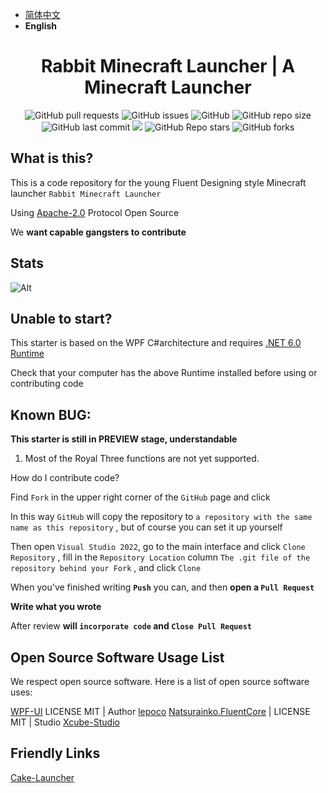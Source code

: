 - [简体中文](https://github.com/ToastRabbit-Studio/Rabbit-Minecraft-Launcher/blob/main/README.md)
- **English**

<h1 align="center">Rabbit Minecraft Launcher | A Minecraft Launcher</h1>

<p align="center">
<img alt="GitHub pull requests" src="https://img.shields.io/github/issues-pr/ToastRabbit-Studio/Rabbit-Minecraft-Launcher?label=Pull%20Requests&style=flat-square">
<img alt="GitHub issues" src="https://img.shields.io/github/issues/ToastRabbit-Studio/Rabbit-Minecraft-Launcher?label=Issues&style=flat-square">
<img alt="GitHub" src="https://img.shields.io/github/license/ToastRabbit-Studio/Rabbit-Minecraft-Launcher?label=License&style=flat-square">
<img alt="GitHub repo size" src="https://img.shields.io/github/repo-size/ToastRabbit-Studio/Rabbit-Minecraft-Launcher?label=Repository%20Size&style=flat-square">
<img alt="GitHub last commit" src="https://img.shields.io/github/last-commit/ToastRabbit-Studio/Rabbit-Minecraft-Launcher?label=Last%20commit&style=flat-square">
<img src="https://img.shields.io/badge/Author-ToastRabbit-Studio-blue?style=flat-square">
<img alt="GitHub Repo stars" src="https://img.shields.io/github/stars/ToastRabbit-Studio/Rabbit-Minecraft-Launcher?label=Stars&style=flat-square">
<img alt="GitHub forks" src="https://img.shields.io/github/forks/ToastRabbit-Studio/Rabbit-Minecraft-Launcher?label=Forks&style=flat-square"> 
</p>

## What is this?

This is a code repository for the young Fluent Designing style Minecraft launcher `Rabbit Minecraft Launcher`

Using [Apache-2.0](https://github.com/ToastRabbit-Studio/Rabbit-Minecraft-Launcher/blob/main/LICENSE) Protocol Open Source

We **want capable gangsters to contribute**

## Stats

![Alt](https://repobeats.axiom.co/api/embed/da47463127441eb69aac0b096cf679887b477731.svg "Repobeats analytics image")

## Unable to start?

This starter is based on the WPF C#architecture and requires [.NET 6.0 Runtime](https://dotnet.microsoft.com/download)

Check that your computer has the above Runtime installed before using or contributing code

## Known BUG:

**This starter is still in PREVIEW stage, understandable**

1. Most of the Royal Three functions are not yet supported.

How do I contribute code?

Find `Fork` in the upper right corner of the `GitHub` page and click

In this way `GitHub` will copy the repository to `a repository with the same name as this repository` , but of course you can set it up yourself

Then open `Visual Studio 2022`, go to the main interface and click `Clone Repository` , fill in the `Repository Location` column `The .git file of the repository behind your Fork` , and click `Clone`

When you've finished writing **`Push`** you can, and then **open a `Pull Request`**

**Write what you wrote**

After review **will `incorporate code` and `Close Pull Request`**

## Open Source Software Usage List

We respect open source software. Here is a list of open source software uses:

[WPF-UI](https://github.com/lepoco/wpfui) LICENSE MIT | Author [lepoco](https://github.com/lepoco)
[Natsurainko.FluentCore](https://github.com/Xcube-Studio/Natsurainko.FluentCore) | LICENSE MIT | Studio [Xcube-Studio](https://github.com/Xcube-Studio)

## Friendly Links

[Cake-Launcher](https://github.com/Big-Cake-jpg/Cake-Launcher)